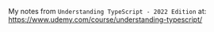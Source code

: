 My notes from `Understanding TypeScript - 2022 Edition` at: https://www.udemy.com/course/understanding-typescript/
